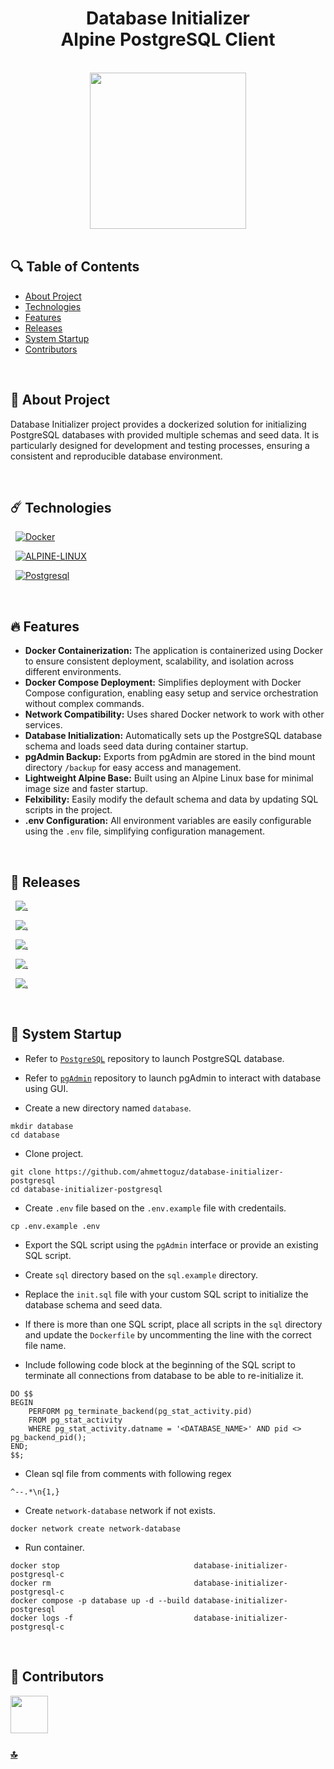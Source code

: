 <h1 id="top" align="center">Database Initializer <br/> Alpine PostgreSQL Client</h1>

<br>

<div align="center">
    <img height=250 src="assets/banner.png">
</div>

<br>

## 🔍 Table of Contents

- [About Project](#intro)
- [Technologies](#technologies)
- [Features](#features)
- [Releases](#releases)
- [System Startup](#system-startup)
- [Contributors](#contributors)

<br/>

<h2 id="intro">📌 About Project</h2>

Database Initializer project provides a dockerized solution for initializing PostgreSQL databases with provided multiple schemas and seed data. It is particularly designed for development and testing processes, ensuring a consistent and reproducible database environment.

<br/>

<h2 id="technologies">☄️ Technologies</h2>

&nbsp; [![Docker](https://img.shields.io/badge/docker-%230db7ed.svg?style=for-the-badge&logo=docker&logoColor=white)](https://www.docker.com/)

&nbsp; [![ALPINE-LINUX](https://img.shields.io/badge/Alpine_Linux-0D597F?style=for-the-badge&logo=alpine-linux&logoColor=white)](https://alpinelinux.org/)

&nbsp; [![Postgresql](https://img.shields.io/badge/PostgreSQL-316192?style=for-the-badge&logo=postgresql&logoColor=white)](https://www.postgresql.org/)

<br/>

<h2 id="features">🔥 Features</h2>

- **Docker Containerization:** The application is containerized using Docker to ensure consistent deployment, scalability, and isolation across different environments.
- **Docker Compose Deployment:** Simplifies deployment with Docker Compose configuration, enabling easy setup and service orchestration without complex commands.
- **Network Compatibility:** Uses shared Docker network to work with other services.
- **Database Initialization:** Automatically sets up the PostgreSQL database schema and loads seed data during container startup.
- **pgAdmin Backup:** Exports from pgAdmin are stored in the bind mount directory `/backup` for easy access and management.
- **Lightweight Alpine Base:** Built using an Alpine Linux base for minimal image size and faster startup.
- **Felxibility:** Easily modify the default schema and data by updating SQL scripts in the project.
- **.env Configuration:** All environment variables are easily configurable using the `.env` file, simplifying configuration management.

<br/>

<h2 id="releases">🚢 Releases</h2>

&nbsp; [![.](https://img.shields.io/badge/2.0.1-233838?style=flat&label=version&labelColor=111727&color=1181A1)](https://github.com/ahmettoguz/database-initializer-postgresql/tree/v2.0.1)

&nbsp; [![.](https://img.shields.io/badge/2.0.0-233838?style=flat&label=version&labelColor=111727&color=1181A1)](https://github.com/ahmettoguz/database-initializer-postgresql/tree/v2.0.0)

&nbsp; [![.](https://img.shields.io/badge/1.1.1-233838?style=flat&label=version&labelColor=470137&color=077521)](https://github.com/ahmettoguz/core-database-initializer-alpine-postgresql-client/tree/v1.1.1)

&nbsp; [![.](https://img.shields.io/badge/1.1.0-233838?style=flat&label=version&labelColor=470137&color=077521)](https://github.com/ahmettoguz/core-database-initializer-alpine-postgresql-client/tree/v1.1.0)

&nbsp; [![.](https://img.shields.io/badge/1.0.0-233838?style=flat&label=version&labelColor=470137&color=077521)](https://github.com/ahmettoguz/core-database-initializer-alpine-postgresql-client/tree/v1.0.0)

<br/>

<h2 id="system-startup">🚀 System Startup</h2>

- Refer to [`PostgreSQL`](https://github.com/ahmettoguz/database-postgresql) repository to launch PostgreSQL database.

- Refer to [`pgAdmin`](https://github.com/ahmettoguz/database-pgadmin) repository to launch pgAdmin to interact with database using GUI.

- Create a new directory named `database`.

```
mkdir database
cd database
```

- Clone project.

```
git clone https://github.com/ahmettoguz/database-initializer-postgresql
cd database-initializer-postgresql
```

- Create `.env` file based on the `.env.example` file with credentails.

```
cp .env.example .env
```

- Export the SQL script using the `pgAdmin` interface or provide an existing SQL script.

- Create `sql` directory based on the `sql.example` directory.

- Replace the `init.sql` file with your custom SQL script to initialize the database schema and seed data.

- If there is more than one SQL script, place all scripts in the `sql` directory and update the `Dockerfile` by uncommenting the line with the correct file name.

- Include following code block at the beginning of the SQL script to terminate all connections from database to be able to re-initialize it.

```
DO $$
BEGIN
    PERFORM pg_terminate_backend(pg_stat_activity.pid)
    FROM pg_stat_activity
    WHERE pg_stat_activity.datname = '<DATABASE_NAME>' AND pid <> pg_backend_pid();
END;
$$;
```

- Clean sql file from comments with following regex

```
^--.*\n{1,}
```

- Create `network-database` network if not exists.

```
docker network create network-database
```

- Run container.

```
docker stop                              database-initializer-postgresql-c
docker rm                                database-initializer-postgresql-c
docker compose -p database up -d --build database-initializer-postgresql
docker logs -f                           database-initializer-postgresql-c
```

<br/>

<h2 id="contributors">👥 Contributors</h2>

<a href="https://github.com/ahmettoguz" target="_blank"><img width=60 height=60 src="https://avatars.githubusercontent.com/u/101711642?v=4"></a>

### [🔝](#top)
